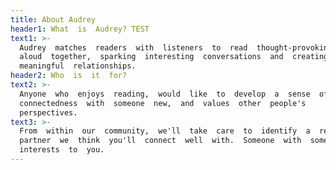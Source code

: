 ```yaml
---
title: About Audrey
header1: What  is  Audrey? TEST
text1: >-
  Audrey  matches  readers  with  listeners  to  read  thought-provoking  books 
  aloud  together,  sparking  interesting  conversations  and  creating 
  meaningful  relationships.
header2: Who  is  it  for?
text2: >-
  Anyone  who  enjoys  reading,  would  like  to  develop  a  sense  of 
  connectedness  with  someone  new,  and  values  other  people's 
  perspectives.
text3: >-
  From  within  our  community,  we'll  take  care  to  identify  a  reading 
  partner  we  think  you'll  connect  well  with.  Someone  with  some  shared 
  interests  to  you.
---
```



